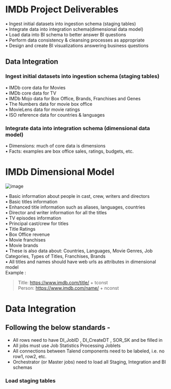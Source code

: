 # IMDb Project Deliverables

•  Ingest initial datasets into ingestion schema (staging tables) <br />
•  Integrate data into integration schema(dimensional data model) <br />
•  Load data into BI schema to better answer BI questions <br />
•  Perform data consistency & cleansing processes as appropriate <br />
•  Design and create BI visualizations answering business questions <br />

## Data Integration <br />
### Ingest initial datasets into ingestion schema (staging tables) <br />
•  IMDb core data for Movies <br />
•  IMDb core data for TV <br />
•  IMDb Mojo data for Box Office, Brands, Franchises and Genes <br />
•  The Numbers data for movie box office <br />
•  MovieLens data for movie ratings <br />
•  ISO reference data for countries & languages <br />

### Integrate data into integration schema (dimensional data model) <br />
•  Dimensions: much of core data is dimensions <br />
•  Facts: examples are box office sales, ratings, budgets, etc. <br />

# IMDb Dimensional Model
![image](https://user-images.githubusercontent.com/71230572/193437914-993aab99-4124-430c-b601-1edde5384bb8.png)


•  Basic information about people in cast, crew, writers and directors <br />
•  Basic titles information <br />
•  Enhanced title information such as aliases, languages, countries <br />
•  Director and writer information for all the titles <br />
•  TV episodes information <br />
•  Principal cast/crew for titles <br />
•  Title Ratings <br />
•  Box Office revenue <br />
•  Movie franchises <br />
•  Movie brands <br />
•  These is also data about: Countries, Languages, Movie Genres, Job Categories, Types of Titles, Franchises, Brands <br />
•  All titles and names should have web urls as attributes in dimensional model <br />
   Example :
   > Title: https://www.imdb.com/title/ + tconst <br />
   > Person: https://www.imdb.com/name/ + nconst <br />

# Data Integration
## Following the below standards - 
-  All rows need to have DI_JobID , DI_CreateDT , SOR_SK and be filled in <br />
-  All jobs must use Job Statistics Processing Joblets <br />
-  All connections between Talend components need to be labeled, i.e. no row1, row2, etc. <br />
-  Orchestrator (or Master jobs) need to load all Staging, Integration and BI schemas <br />

### Load staging tables

    

    
